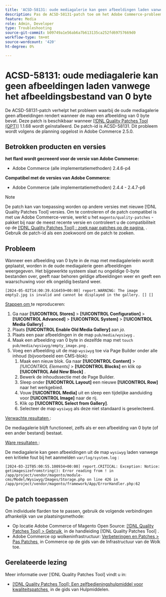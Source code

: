 ```yaml
---
title: 'ACSD-58131: oude mediagalerie kan geen afbeeldingen laden vanwege het afbeeldingsbestand van 0 byte'
description: Pas de ACSD-58131-patch toe om het Adobe Commerce-probleem op te lossen waarbij de oude mediagalerie geen afbeeldingen rendert wanneer de map een afbeelding van 0 byte bevat.
feature: Media
role: Admin, Developer
type: Troubleshooting
source-git-commit: b09749a1e56ab6a7b613135ca252fd69757669d0
workflow-type: tm+mt
source-wordcount: '420'
ht-degree: 0%

---
```



# ACSD-58131: oude mediagalerie kan geen afbeeldingen laden vanwege het afbeeldingsbestand van 0 byte

De ACSD-58131-patch verhelpt het probleem waarbij de oude mediagalerie geen afbeeldingen rendert wanneer de map een afbeelding van 0 byte bevat. Deze patch is beschikbaar wanneer [[!DNL Quality Patches Tool (QPT)]](/help/tools/quality-patches-tool/quality-patches-tool-to-self-serve-quality-patches.md) 1.1.68 wordt geïnstalleerd. De patch-id is ACSD-58131. Dit probleem wordt volgens de planning opgelost in Adobe Commerce 2.5.0.

## Betrokken producten en versies

**het flard wordt gecreeerd voor de versie van Adobe Commerce:**

* Adobe Commerce (alle implementatiemethoden) 2.4.6-p4

**Compatibel met de versies van Adobe Commerce:**

* Adobe Commerce (alle implementatiemethoden) 2.4.4 - 2.4.7-p6

>[!NOTE]
>
>De patch kan van toepassing worden op andere versies met nieuwe [!DNL Quality Patches Tool] versies. Om te controleren of de patch compatibel is met uw Adobe Commerce-versie, werkt u het `magento/quality-patches` -pakket bij naar de meest recente versie en controleert u de compatibiliteit op de [[!DNL Quality Patches Tool] : zoek naar patches op de pagina &#x200B;](https://experienceleague.adobe.com/tools/commerce-quality-patches/index.html?lang=nl-NL) . Gebruik de patch-id als een zoekwoord om de patch te zoeken.

## Probleem

Wanneer een afbeelding van 0 byte in de map met mediagalerieën wordt geplaatst, worden in de oude mediagalerie geen afbeeldingen weergegeven. Het bijgewerkte systeem slaat nu ongeldige 0-byte bestanden over, geeft naar behoren geldige afbeeldingen weer en geeft een waarschuwing voor elk ongeldig bestand weer.

```
[2024-05-02T14:00:39.616459+00:00] report.WARNING: The image empty2.jpg is invalid and cannot be displayed in the gallery. [] []
```

<u> Stappen om </u> te reproduceren:

1. Ga naar **[!UICONTROL Stores]** > **[!UICONTROL Configuration]** > **[!UICONTROL Advanced]** > **[!UICONTROL System]** > **[!UICONTROL Media Gallery]** .
1. Plaats **[!UICONTROL Enable Old Media Gallery]** aan *ja*.
1. Plaats een paar afbeeldingen in de map `pub/media/wysiwyg` .
1. Maak een afbeelding van 0 byte in dezelfde map met `touch pub/media/wysiwyg/empty_image.png` .
1. Voeg een afbeelding uit de map `wysiwyg` toe via Page Builder onder alle inhoud (bijvoorbeeld een CMS-blok):
   1. Maak een nieuw blok. Ga naar **[!UICONTROL Content]** > *[!UICONTROL Elements]* > **[!UICONTROL Blocks]** en klik op **[!UICONTROL Add New Block]** .
   1. Bewerk de inhoudssectie met de Page Builder.
   1. Sleep onder **[!UICONTROL Layout]** een nieuwe **[!UICONTROL Row]** naar het werkgebied.
   1. Vouw **[!UICONTROL Media]** uit en sleep een tijdelijke aanduiding voor **[!UICONTROL Image]** naar de rij.
   1. Klik op **[!UICONTROL Select from Gallery]**.
   1. Selecteer de map `wysiwyg` als deze niet standaard is geselecteerd.

<u> Verwachte resultaten </u>:

De mediagalerie blijft functioneel, zelfs als er een afbeelding van 0 byte (of een ander bestand) bestaat.

<u> Ware resultaten </u>:

De mediagalerie kan geen afbeeldingen uit de map `wysiwyg` laden vanwege een kritieke fout bij het aanmelden `var/log/system.log` :

```
[2024-03-22T05:00:55.100934+00:00] report.CRITICAL: Exception: Notice: getimagesizefromstring(): Error reading from ! in /app/project/vendor/magento/module-cms/Model/Wysiwyg/Images/Storage.php on line 426 in /app/project/vendor/magento/framework/App/ErrorHandler.php:62
```

## De patch toepassen

Om individuele flarden toe te passen, gebruik de volgende verbindingen afhankelijk van uw plaatsingsmethode:

* Op locatie Adobe Commerce of Magento Open Source: [[!DNL Quality Patches Tool] > Gebruik &#x200B;](/help/tools/quality-patches-tool/usage.md) in de handleiding [!DNL Quality Patches Tool] .
* Adobe Commerce op wolkeninfrastructuur: [&#x200B; Verbeteringen en Patches > Pas Patches &#x200B;](https://experienceleague.adobe.com/docs/commerce-cloud-service/user-guide/develop/upgrade/apply-patches.html?lang=nl-NL) in Commerce op de gids van de Infrastructuur van de Wolk toe.

## Gerelateerde lezing

Meer informatie over [!DNL Quality Patches Tool] vindt u in:

* [[!DNL Quality Patches Tool]: Een zelfbedieningshulpmiddel voor kwaliteitspatches &#x200B;](/help/tools/quality-patches-tool/quality-patches-tool-to-self-serve-quality-patches.md) in de gids van Hulpmiddelen.
